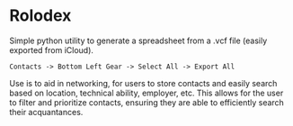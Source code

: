 # Rolodex

Simple python utility to generate a spreadsheet from a .vcf file (easily exported from iCloud).
```
Contacts -> Bottom Left Gear -> Select All -> Export All
```

Use is to aid in networking, for users to store contacts and easily search based on location, technical ability, employer, etc.
This allows for the user to filter and prioritize contacts, ensuring they are able to efficiently search their acquantances.
